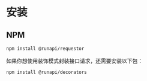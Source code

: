 # 安装

## NPM

```bash
npm install @runapi/requestor
```

如果你想使用装饰模式封装接口请求，还需要安装以下包：

```bash
npm install @runapi/decorators
```

